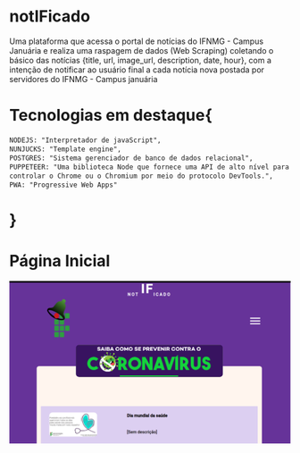 # notIFicado
Uma plataforma que acessa o portal de notícias do IFNMG - Campus Januária e realiza uma raspagem de dados (Web Scraping) coletando o básico das notícias {title, url, image_url, description, date, hour}, com a intenção de notificar ao usuário final a cada notícia nova postada por servidores do IFNMG - Campus januária

# Tecnologias em destaque{
    NODEJS: "Interpretador de javaScript",
    NUNJUCKS: "Template engine",
    POSTGRES: "Sistema gerenciador de banco de dados relacional",
    PUPPETEER: "Uma biblioteca Node que fornece uma API de alto nível para controlar o Chrome ou o Chromium por meio do protocolo DevTools.",
    PWA: "Progressive Web Apps"
# }

# Página Inicial
![Captura de tela](screenshot.png?raw=true "Title")
